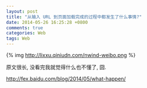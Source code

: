 ```yaml
---
layout: post
title: "从输入 URL 到页面加载完成的过程中都发生了什么事情?"
date: 2014-05-26 16:25:28 +0800
comments: true
categories: Web
tags: Web
---
```

{% img http://lixxu.qiniudn.com/nwind-weibo.png %}

原文很长, 没看完我就觉得什么也不懂了, 囧.

<http://fex.baidu.com/blog/2014/05/what-happen/>
